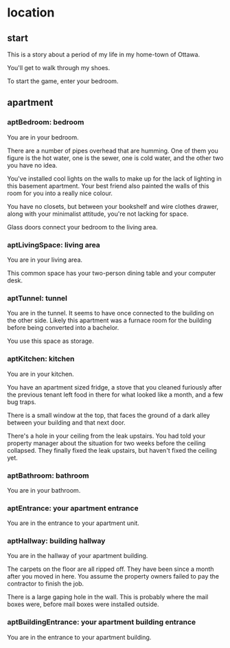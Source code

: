 # location

## start

This is a story about a period of my life in my home-town of Ottawa.

You'll get to walk through my shoes.

To start the game, enter your bedroom.

## apartment

### aptBedroom: bedroom

You are in your bedroom.

There are a number of pipes overhead that are humming. One of them you figure
is the hot water, one is the sewer, one is cold water, and the other two you
have no idea.

You've installed cool lights on the walls to make up for the lack of lighting
in this basement apartment. Your best friend also painted the walls of this
room for you into a really nice colour.

You have no closets, but between your bookshelf and wire clothes drawer, along
with your minimalist attitude, you're not lacking for space.

Glass doors connect your bedroom to the living area.

### aptLivingSpace: living area

You are in your living area.

This common space has your two-person dining table and your computer desk.

### aptTunnel: tunnel

You are in the tunnel. It seems to have once connected to the building on
the other side. Likely this apartment was a furnace room for the building
before being converted into a bachelor. 

You use this space as storage.

### aptKitchen: kitchen

You are in your kitchen.

You have an apartment sized fridge, a stove that you cleaned furiously after
the previous tenant left food in there for what looked like a month, and a
few bug traps.

There is a small window at the top, that faces the ground of a dark alley
between your building and that next door.

There's a hole in your ceiling from the leak upstairs. You had told your
property manager about the situation for two weeks before the ceiling collapsed.
They finally fixed the leak upstairs, but haven't fixed the ceiling yet.

### aptBathroom: bathroom

You are in your bathroom.

### aptEntrance: your apartment entrance

You are in the entrance to your apartment unit.

### aptHallway: building hallway

You are in the hallway of your apartment building.

The carpets on the floor are all ripped off. They have been since a month
after you moved in here. You assume the property owners failed to pay
the contractor to finish the job.

There is a large gaping hole in the wall. This is probably where the mail
boxes were, before mail boxes were installed outside.

### aptBuildingEntrance: your apartment building entrance

You are in the entrance to your apartment building.

